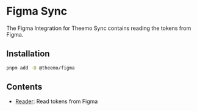 # Figma Sync

The Figma Integration for Theemo Sync contains reading the tokens from Figma.

## Installation

```sh
pnpm add -D @theemo/figma
```

## Contents

- [Reader](./reader.md): Read tokens from Figma
